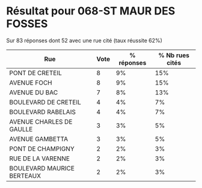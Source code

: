 # Résultat pour 068-ST MAUR DES FOSSES

Sur 83 réponses dont 52 avec une rue cité (taux réussite 62%)

| Rue | Vote | % réponses | % Nb rues cités|
|-----|------|------------|----------------|
| PONT DE CRETEIL | 8 | 9% | 15%|
| AVENUE FOCH | 8 | 9% | 15%|
| AVENUE DU BAC | 7 | 8% | 13%|
| BOULEVARD DE CRETEIL | 4 | 4% | 7%|
| BOULEVARD RABELAIS | 4 | 4% | 7%|
| AVENUE CHARLES DE GAULLE | 3 | 3% | 5%|
| AVENUE GAMBETTA | 3 | 3% | 5%|
| PONT DE CHAMPIGNY | 2 | 2% | 3%|
| RUE DE LA VARENNE | 2 | 2% | 3%|
| BOULEVARD MAURICE BERTEAUX | 2 | 2% | 3%|
